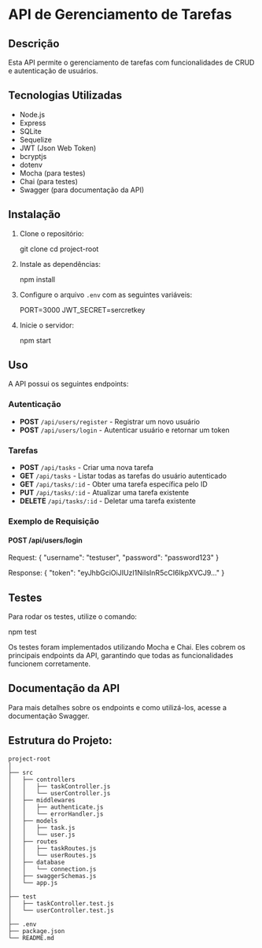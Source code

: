 # API de Gerenciamento de Tarefas

## Descrição

Esta API permite o gerenciamento de tarefas com funcionalidades de CRUD e autenticação de usuários.

## Tecnologias Utilizadas

- Node.js
- Express
- SQLite
- Sequelize
- JWT (Json Web Token)
- bcryptjs
- dotenv
- Mocha (para testes)
- Chai (para testes)
- Swagger (para documentação da API)

## Instalação

1. Clone o repositório:
 
    git clone <URL>
    cd project-root


2. Instale as dependências:
  
    npm install


3. Configure o arquivo `.env` com as seguintes variáveis:

    PORT=3000
    JWT_SECRET=sercretkey
    

4. Inicie o servidor:
 
    npm start
    

## Uso

A API possui os seguintes endpoints:

### Autenticação

- **POST** `/api/users/register` - Registrar um novo usuário
- **POST** `/api/users/login` - Autenticar usuário e retornar um token

### Tarefas

- **POST** `/api/tasks` - Criar uma nova tarefa
- **GET** `/api/tasks` - Listar todas as tarefas do usuário autenticado
- **GET** `/api/tasks/:id` - Obter uma tarefa específica pelo ID
- **PUT** `/api/tasks/:id` - Atualizar uma tarefa existente
- **DELETE** `/api/tasks/:id` - Deletar uma tarefa existente

### Exemplo de Requisição

#### POST /api/users/login

Request:
{
  "username": "testuser",
  "password": "password123"
}

Response:
{
  "token": "eyJhbGciOiJIUzI1NiIsInR5cCI6IkpXVCJ9..."
}

## Testes
Para rodar os testes, utilize o comando:

npm test

Os testes foram implementados utilizando Mocha e Chai. Eles cobrem os principais endpoints da API, garantindo que todas as funcionalidades funcionem corretamente.

## Documentação da API
Para mais detalhes sobre os endpoints e como utilizá-los, acesse a documentação Swagger.

 ## Estrutura do Projeto:
   ```plaintext
   project-root
│
├── src
│   ├── controllers
│   │   ├── taskController.js
│   │   └── userController.js
│   ├── middlewares
│   │   ├── authenticate.js
│   │   └── errorHandler.js
│   ├── models
│   │   ├── task.js
│   │   └── user.js
│   ├── routes
│   │   ├── taskRoutes.js
│   │   └── userRoutes.js
│   ├── database
│   │   └── connection.js
│   ├── swaggerSchemas.js
│   └── app.js
│
├── test
│   ├── taskController.test.js
│   └── userController.test.js
│
├── .env
├── package.json
└── README.md
   ```
